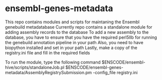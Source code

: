 # ensembl-genes-metadata
This repo contains modules and scripts for maintaning the Ensembl genebuild metadatabase
Currently repo contains a standalone module for adding assembly records to the database
To add a new assembly to the database, you have to ensure that you have the required perl5lIb for running the genebuild annotation pipeline in your path
Also, you need to have biopython installed and set in your path
Lastly, make a copy of the registry.ini file and fill in the required fields

To run the module, type the following command
$ENSCODE/ensembl-hive/scripts/standaloneJob.pl $ENSCODE/ensembl-genes-metadata/AssemblyRegistrySubmission.pm -config_file registry.ini
